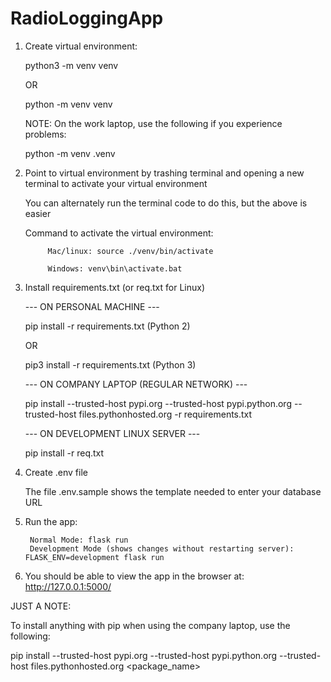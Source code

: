 # RadioLoggingApp

1.	Create virtual environment: 

    python3 -m venv venv
    
    OR
    
    python -m venv venv
    
    NOTE:  On the work laptop, use the following if you experience problems:
    
    python -m venv .venv

2. Point to virtual environment by trashing terminal and opening a new terminal to activate your virtual environment

    You can alternately run the terminal code to do this, but the above is easier

    Command to activate the virtual environment:

            Mac/linux: source ./venv/bin/activate
    
            Windows: venv\bin\activate.bat
  
3. Install requirements.txt (or req.txt for Linux)

    --- ON PERSONAL MACHINE ---

    pip install -r requirements.txt (Python 2)
    
    OR
    
    pip3 install -r requirements.txt (Python 3)
    
    --- ON COMPANY LAPTOP (REGULAR NETWORK) ---
    
    pip install --trusted-host pypi.org --trusted-host pypi.python.org --trusted-host files.pythonhosted.org -r requirements.txt
    
    --- ON DEVELOPMENT LINUX SERVER ---

    pip install -r req.txt

4. Create .env file
    
    The file .env.sample shows the template needed to enter your database URL
    
5. Run the app: 

        Normal Mode: flask run
        Development Mode (shows changes without restarting server): FLASK_ENV=development flask run 
        
6.  You should be able to view the app in the browser at: http://127.0.0.1:5000/
        
JUST A NOTE: 

To install anything with pip when using the company laptop, use the following: 

pip install --trusted-host pypi.org --trusted-host pypi.python.org --trusted-host files.pythonhosted.org <package_name>
